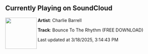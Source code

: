 ## Currently Playing on SoundCloud

[<img align="left" width="100" src="https://i1.sndcdn.com/artworks-sUaKWqFNL9UdolwH-J5m3kQ-t500x500.jpg">](https://soundcloud.com/charliebarrell/bounce-to-the-rhythm)

**Artist**: Charlie Barrell 

**Track**: Bounce To The Rhythm (FREE DOWNLOAD)

Last updated at 3/18/2025, 3:14:43 PM
